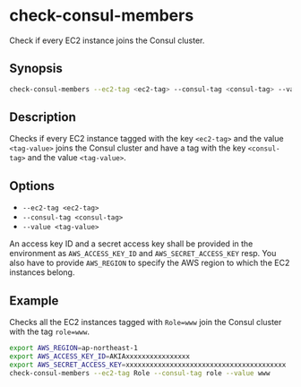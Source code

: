 # check-consul-members

Check if every EC2 instance joins the Consul cluster.

## Synopsis
```sh
check-consul-members --ec2-tag <ec2-tag> --consul-tag <consul-tag> --value <tag-value>
```

## Description
Checks if every EC2 instance tagged with the key `<ec2-tag>` and the value `<tag-value>` joins the Consul cluster and have a tag with the key `<consul-tag>` and the value `<tag-value>`.

## Options
- `--ec2-tag <ec2-tag>`
- `--consul-tag <consul-tag>`
- `--value <tag-value>`

An access key ID and a secret access key shall be provided in the environment as `AWS_ACCESS_KEY_ID` and `AWS_SECRET_ACCESS_KEY` resp. You also have to provide `AWS_REGION` to specify the AWS region to which the EC2 instances belong.

## Example
Checks all the EC2 instances tagged with `Role=www` join the Consul cluster with the tag `role=www`.

```sh
export AWS_REGION=ap-northeast-1
export AWS_ACCESS_KEY_ID=AKIAxxxxxxxxxxxxxxxx
export AWS_SECRET_ACCESS_KEY=xxxxxxxxxxxxxxxxxxxxxxxxxxxxxxxxxxxxxxxx
check-consul-members --ec2-tag Role --consul-tag role --value www
```
